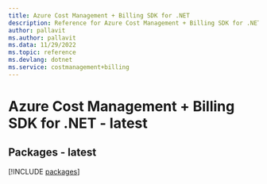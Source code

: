 ```yaml
---
title: Azure Cost Management + Billing SDK for .NET
description: Reference for Azure Cost Management + Billing SDK for .NET
author: pallavit
ms.author: pallavit
ms.data: 11/29/2022
ms.topic: reference
ms.devlang: dotnet
ms.service: costmanagement+billing
---
```

# Azure Cost Management + Billing SDK for .NET - latest
## Packages - latest
[!INCLUDE [packages](cost-management-+-billing-index.md)]